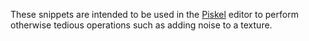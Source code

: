 These snippets are intended to be used in the [Piskel](https://www.piskelapp.com/) editor to perform otherwise tedious operations such as adding noise to a texture.
